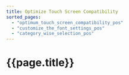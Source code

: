 ```yaml
---
title: Optimize Touch Screen Compatibility
sorted_pages:
  - "optimum_touch_screen_compatibility_pos"
  - "customize_the_font_settings_pos"
  - "category_wise_selection_pos"
---
```

# {{page.title}}
